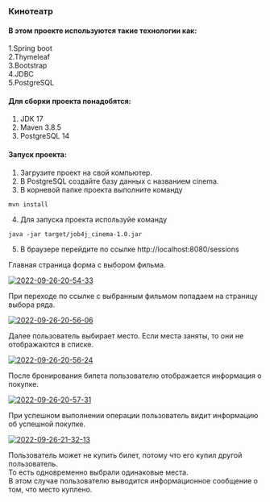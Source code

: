 ### Кинотеатр

#### В этом проекте используются такие технологии как:

1.Spring boot<br/>
2.Thymeleaf<br/>
3.Bootstrap<br/>
4.JDBC<br/>
5.PostgreSQL<br/>


#### Для сборки проекта понадобятся:
1. JDK 17
2. Maven 3.8.5
3. PostgreSQL 14

#### Запуск проекта:
1. Загрузите проект на свой компьютер.
2. В PostgreSQL создайте базу данных с названием cinema.
3. В корневой папке проекта выполните команду 
```shell
mvn install
```
4. Для запуска проекта используйе команду 
 ```shell
java -jar target/job4j_cinema-1.0.jar
```
5. В браузере перейдите по ссылке http://localhost:8080/sessions

Главная страница форма с выбором фильма.

<a href="https://ibb.co/F0JPLSr"><img src="https://i.ibb.co/s6QBd0f/2022-09-26-20-54-33.png" alt="2022-09-26-20-54-33" border="0"></a>

При переходе по ссылке с выбранным фильмом попадаем на страницу выбора ряда.

<a href="https://ibb.co/j3vtcfm"><img src="https://i.ibb.co/frYJhFf/2022-09-26-20-56-06.png" alt="2022-09-26-20-56-06" border="0"></a>

Далее пользователь выбирает место.
Если места заняты, то они не отображаются в списке.

<a href="https://ibb.co/WcpX71j"><img src="https://i.ibb.co/zSHgCwD/2022-09-26-20-56-24.png" alt="2022-09-26-20-56-24" border="0"></a>

После бронирования билета пользователю отображается информация о покупке.

<a href="https://ibb.co/2Y4CW9W"><img src="https://i.ibb.co/1JWP7g7/2022-09-26-20-57-31.png" alt="2022-09-26-20-57-31" border="0"></a>

При успешном выполнении операции пользователь видит информацию об успешной покупке.

<a href="https://ibb.co/NV9ztfy"><img src="https://i.ibb.co/3rpH4VC/2022-09-26-21-32-13.png" alt="2022-09-26-21-32-13" border="0"></a>

Пользователь может не купить билет, потому что его купил другой пользователь.<br/> То есть одновременно выбрали одинаковые места. <br/>
В этом случае пользователю выводится информационное сообщение о том, что место куплено.